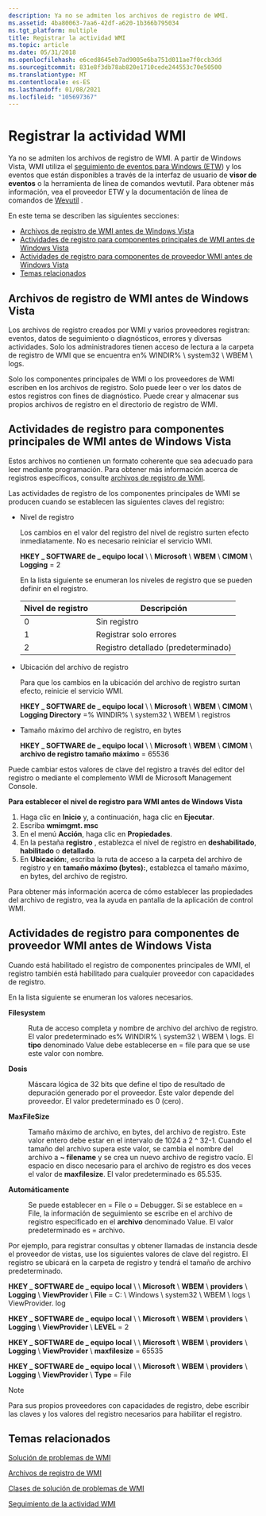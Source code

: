```yaml
---
description: Ya no se admiten los archivos de registro de WMI.
ms.assetid: 4ba80063-7aa6-42df-a620-1b366b795034
ms.tgt_platform: multiple
title: Registrar la actividad WMI
ms.topic: article
ms.date: 05/31/2018
ms.openlocfilehash: e6ced8645eb7ad9005e6ba751d011ae7f0ccb3dd
ms.sourcegitcommit: 831e8f3db78ab820e1710cede244553c70e50500
ms.translationtype: MT
ms.contentlocale: es-ES
ms.lasthandoff: 01/08/2021
ms.locfileid: "105697367"
---
```

# <a name="logging-wmi-activity"></a>Registrar la actividad WMI

Ya no se admiten los archivos de registro de WMI. A partir de Windows Vista, WMI utiliza el [seguimiento de eventos para Windows (ETW](/windows/desktop/ETW/event-tracing-portal)) y los eventos que están disponibles a través de la interfaz de usuario de **visor de eventos** o la herramienta de línea de comandos wevtutil. Para obtener más información, vea el proveedor ETW y la documentación de línea de comandos de [Wevutil](/previous-versions/windows/it-pro/windows-server-2012-R2-and-2012/cc732848(v=ws.11)) .

En este tema se describen las siguientes secciones:

-   [Archivos de registro de WMI antes de Windows Vista](#wmi-log-files-before-windows-vista)
-   [Actividades de registro para componentes principales de WMI antes de Windows Vista](#logging-activities-for-wmi-core-components-before-windows-vista)
-   [Actividades de registro para componentes de proveedor WMI antes de Windows Vista](#logging-activities-for-wmi-provider-components-before-windows-vista)
-   [Temas relacionados](#related-topics)

## <a name="wmi-log-files-before-windows-vista"></a>Archivos de registro de WMI antes de Windows Vista

Los archivos de registro creados por WMI y varios proveedores registran: eventos, datos de seguimiento o diagnósticos, errores y diversas actividades. Solo los administradores tienen acceso de lectura a la carpeta de registro de WMI que se encuentra en% WINDIR% \\ system32 \\ WBEM \\ logs.

Solo los componentes principales de WMI o los proveedores de WMI escriben en los archivos de registro. Solo puede leer o ver los datos de estos registros con fines de diagnóstico. Puede crear y almacenar sus propios archivos de registro en el directorio de registro de WMI.

## <a name="logging-activities-for-wmi-core-components-before-windows-vista"></a>Actividades de registro para componentes principales de WMI antes de Windows Vista

Estos archivos no contienen un formato coherente que sea adecuado para leer mediante programación. Para obtener más información acerca de registros específicos, consulte [archivos de registro de WMI](wmi-log-files.md).

Las actividades de registro de los componentes principales de WMI se producen cuando se establecen las siguientes claves del registro:

-   Nivel de registro

    Los cambios en el valor del registro del nivel de registro surten efecto inmediatamente. No es necesario reiniciar el servicio WMI.

    **HKEY \_ SOFTWARE de \_ equipo local** \\  \\ **Microsoft** \\ **WBEM** \\ **CIMOM** \\ **Logging** = 2

    En la lista siguiente se enumeran los niveles de registro que se pueden definir en el registro.

    

    | Nivel de registro | Descripción               |
    |---------------|---------------------------|
    | 0             | Sin registro                |
    | 1             | Registrar solo errores           |
    | 2             | Registro detallado (predeterminado) |

    

     

-   Ubicación del archivo de registro

    Para que los cambios en la ubicación del archivo de registro surtan efecto, reinicie el servicio WMI.

    **HKEY \_ SOFTWARE de \_ equipo local** \\  \\ **Microsoft** \\ **WBEM** \\ **CIMOM** \\ **Logging Directory** =% WINDIR% \\ system32 \\ WBEM \\ registros

-   Tamaño máximo del archivo de registro, en bytes

    **HKEY \_ SOFTWARE de \_ equipo local** \\  \\ **Microsoft** \\ **WBEM** \\ **CIMOM** \\ **archivo de registro tamaño máximo** = 65536

Puede cambiar estos valores de clave del registro a través del editor del registro o mediante el complemento WMI de Microsoft Management Console.

**Para establecer el nivel de registro para WMI antes de Windows Vista**

1.  Haga clic en **Inicio** y, a continuación, haga clic en **Ejecutar**.
2.  Escriba **wmimgmt. msc**
3.  En el menú **Acción**, haga clic en **Propiedades**.
4.  En la pestaña **registro** , establezca el nivel de registro en **deshabilitado**, **habilitado** o **detallado**.
5.  En **Ubicación:**, escriba la ruta de acceso a la carpeta del archivo de registro y en **tamaño máximo (bytes):**, establezca el tamaño máximo, en bytes, del archivo de registro.

Para obtener más información acerca de cómo establecer las propiedades del archivo de registro, vea la ayuda en pantalla de la aplicación de control WMI.

## <a name="logging-activities-for-wmi-provider-components-before-windows-vista"></a>Actividades de registro para componentes de proveedor WMI antes de Windows Vista

Cuando está habilitado el registro de componentes principales de WMI, el registro también está habilitado para cualquier proveedor con capacidades de registro.

En la lista siguiente se enumeran los valores necesarios.

<dl> <dt>

<span id="File"></span><span id="file"></span><span id="FILE"></span>**Filesystem**
</dt> <dd>

Ruta de acceso completa y nombre de archivo del archivo de registro. El valor predeterminado es% WINDIR% \\ system32 \\ WBEM \\ logs. El **tipo** denominado Value debe establecerse en = file para que se use este valor con nombre.

</dd> <dt>

<span id="Level"></span><span id="level"></span><span id="LEVEL"></span>**Dosis**
</dt> <dd>

Máscara lógica de 32 bits que define el tipo de resultado de depuración generado por el proveedor. Este valor depende del proveedor. El valor predeterminado es 0 (cero).

</dd> <dt>

<span id="MaxFileSize"></span><span id="maxfilesize"></span><span id="MAXFILESIZE"></span>**MaxFileSize**
</dt> <dd>

Tamaño máximo de archivo, en bytes, del archivo de registro. Este valor entero debe estar en el intervalo de 1024 a 2 ^ 32-1. Cuando el tamaño del archivo supera este valor, se cambia el nombre del archivo a **~ filename** y se crea un nuevo archivo de registro vacío. El espacio en disco necesario para el archivo de registro es dos veces el valor de **maxfilesize**. El valor predeterminado es 65.535.

</dd> <dt>

<span id="Type"></span><span id="type"></span><span id="TYPE"></span>**Automáticamente**
</dt> <dd>

Se puede establecer en = File o = Debugger. Si se establece en = File, la información de seguimiento se escribe en el archivo de registro especificado en el **archivo** denominado Value. El valor predeterminado es = archivo.

</dd> </dl>

Por ejemplo, para registrar consultas y obtener llamadas de instancia desde el proveedor de vistas, use los siguientes valores de clave del registro. El registro se ubicará en la carpeta de registro y tendrá el tamaño de archivo predeterminado.

**HKEY \_ SOFTWARE de \_ equipo local** \\  \\ **Microsoft** \\ **WBEM** \\ **providers** \\ **Logging** \\ **ViewProvider** \\ **File** = C: \\ Windows \\ system32 \\ WBEM \\ logs \\ ViewProvider. log

**HKEY \_ SOFTWARE de \_ equipo local** \\  \\ **Microsoft** \\ **WBEM** \\ **providers** \\ **Logging** \\ **ViewProvider** \\ **LEVEL** = 2

**HKEY \_ SOFTWARE de \_ equipo local** \\  \\ **Microsoft** \\ **WBEM** \\ **providers** \\ **Logging** \\ **ViewProvider** \\ **maxfilesize** = 65535

**HKEY \_ SOFTWARE de \_ equipo local** \\  \\ **Microsoft** \\ **WBEM** \\ **providers** \\ **Logging** \\ **ViewProvider** \\ **Type** = File

> [!Note]  
> Para sus propios proveedores con capacidades de registro, debe escribir las claves y los valores del registro necesarios para habilitar el registro.

 

## <a name="related-topics"></a>Temas relacionados

<dl> <dt>

[Solución de problemas de WMI](wmi-troubleshooting.md)
</dt> <dt>

[Archivos de registro de WMI](wmi-log-files.md)
</dt> <dt>

[Clases de solución de problemas de WMI](wmi-troubleshooting-classes.md)
</dt> <dt>

[Seguimiento de la actividad WMI](tracing-wmi-activity.md)
</dt> </dl>

 

 
